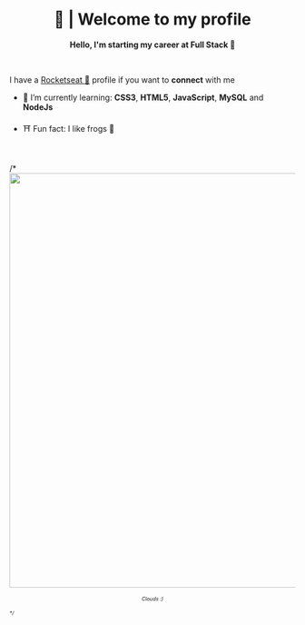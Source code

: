 <div align="center">

<h1>🤠 | Welcome to my profile</h1>

</div>

<p align="center"><strong>Hello, I'm starting my career at Full Stack 💪</strong></p>
<br>

I have a [Rocketseat 🚀](https://app.rocketseat.com.br/me/gabriel-barbosa-dos-santos-boechat-03028) profile if you want to **connect** with me

- 📖 I’m currently learning: **CSS3**, **HTML5**, **JavaScript**, **MySQL** and **NodeJs**


- ⛩ Fun fact: I like frogs 🐸

<br>
<br>
/*<div align="center">
<img src="clouds.gif" align="center" width="730px">
</div>
<p align="center"><i style="font-size: 9px">Clouds :)<i></p>*/

